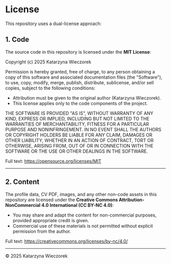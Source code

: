 # License

This repository uses a dual-license approach:

## 1. Code
The source code in this repository is licensed under the **MIT License**:

Copyright (c) 2025 Katarzyna Wieczorek

Permission is hereby granted, free of charge, to any person obtaining a copy
of this software and associated documentation files (the "Software"), to use,
copy, modify, merge, publish, distribute, sublicense, and/or sell copies,
subject to the following conditions:

- Attribution must be given to the original author (Katarzyna Wieczorek).
- This license applies only to the code components of the project.

THE SOFTWARE IS PROVIDED "AS IS", WITHOUT WARRANTY OF ANY KIND, EXPRESS OR
IMPLIED, INCLUDING BUT NOT LIMITED TO THE WARRANTIES OF MERCHANTABILITY,
FITNESS FOR A PARTICULAR PURPOSE AND NONINFRINGEMENT. IN NO EVENT SHALL THE
AUTHORS OR COPYRIGHT HOLDERS BE LIABLE FOR ANY CLAIM, DAMAGES OR OTHER
LIABILITY, WHETHER IN AN ACTION OF CONTRACT, TORT OR OTHERWISE, ARISING
FROM, OUT OF OR IN CONNECTION WITH THE SOFTWARE OR THE USE OR OTHER DEALINGS
IN THE SOFTWARE.

Full text: https://opensource.org/licenses/MIT

---

## 2. Content
The profile data, CV PDF, images, and any other non-code assets in this repository
are licensed under the **Creative Commons Attribution-NonCommercial 4.0 International (CC BY-NC 4.0)**:

- You may share and adapt the content for non-commercial purposes, provided
  appropriate credit is given.
- Commercial use of these materials is not permitted without explicit
  permission from the author.

Full text: https://creativecommons.org/licenses/by-nc/4.0/

---

© 2025 Katarzyna Wieczorek
